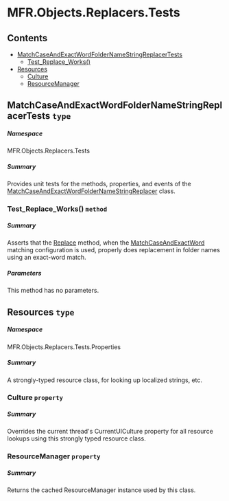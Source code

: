 <a name='assembly'></a>
# MFR.Objects.Replacers.Tests

## Contents

- [MatchCaseAndExactWordFolderNameStringReplacerTests](#T-MFR-Objects-Replacers-Tests-MatchCaseAndExactWordFolderNameStringReplacerTests 'MFR.Objects.Replacers.Tests.MatchCaseAndExactWordFolderNameStringReplacerTests')
  - [Test_Replace_Works()](#M-MFR-Objects-Replacers-Tests-MatchCaseAndExactWordFolderNameStringReplacerTests-Test_Replace_Works 'MFR.Objects.Replacers.Tests.MatchCaseAndExactWordFolderNameStringReplacerTests.Test_Replace_Works')
- [Resources](#T-MFR-Objects-Replacers-Tests-Properties-Resources 'MFR.Objects.Replacers.Tests.Properties.Resources')
  - [Culture](#P-MFR-Objects-Replacers-Tests-Properties-Resources-Culture 'MFR.Objects.Replacers.Tests.Properties.Resources.Culture')
  - [ResourceManager](#P-MFR-Objects-Replacers-Tests-Properties-Resources-ResourceManager 'MFR.Objects.Replacers.Tests.Properties.Resources.ResourceManager')

<a name='T-MFR-Objects-Replacers-Tests-MatchCaseAndExactWordFolderNameStringReplacerTests'></a>
## MatchCaseAndExactWordFolderNameStringReplacerTests `type`

##### Namespace

MFR.Objects.Replacers.Tests

##### Summary

Provides unit tests for the methods, properties, and events of the
[MatchCaseAndExactWordFolderNameStringReplacer](#T-MFR-Objects-MatchCaseAndExactWordFolderNameStringReplacer 'MFR.Objects.MatchCaseAndExactWordFolderNameStringReplacer')
class.

<a name='M-MFR-Objects-Replacers-Tests-MatchCaseAndExactWordFolderNameStringReplacerTests-Test_Replace_Works'></a>
### Test_Replace_Works() `method`

##### Summary

Asserts that the
[Replace](#M-MFR-Objects-IStringReplacer-Replace 'MFR.Objects.IStringReplacer.Replace')
method,
when the
[MatchCaseAndExactWord](#T-MFR-Objects-TextMatchingConfiguration-MatchCaseAndExactWord 'MFR.Objects.TextMatchingConfiguration.MatchCaseAndExactWord')
matching configuration is used, properly does replacement in folder
names using an exact-word match.

##### Parameters

This method has no parameters.

<a name='T-MFR-Objects-Replacers-Tests-Properties-Resources'></a>
## Resources `type`

##### Namespace

MFR.Objects.Replacers.Tests.Properties

##### Summary

A strongly-typed resource class, for looking up localized strings, etc.

<a name='P-MFR-Objects-Replacers-Tests-Properties-Resources-Culture'></a>
### Culture `property`

##### Summary

Overrides the current thread's CurrentUICulture property for all
  resource lookups using this strongly typed resource class.

<a name='P-MFR-Objects-Replacers-Tests-Properties-Resources-ResourceManager'></a>
### ResourceManager `property`

##### Summary

Returns the cached ResourceManager instance used by this class.
